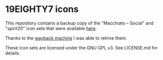19EIGHTY7 icons
===============

This repository contains a backup copy of the "Macchiato – Social" and
"spirit20" icon sets that were available [here](http://19eighty7.com/icons).

Thanks to the [wayback machine](http://web.archive.org/web/20120904015937/http://19eighty7.com/icons)
I was able to retrive them.

These icon sets are licensed under the GNU GPL v3. See LICENSE.md for details.
